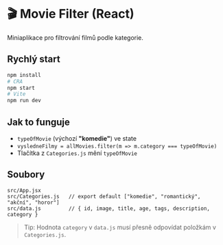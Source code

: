
# 🎬 Movie Filter (React)

Miniaplikace pro filtrování filmů podle kategorie.

## Rychlý start

```bash
npm install
# CRA
npm start
# Vite
npm run dev
```

## Jak to funguje

* `typeOfMovie` (výchozí **"komedie"**) ve state
* `vysledneFilmy = allMovies.filter(m => m.category === typeOfMovie)`
* Tlačítka z `Categories.js` mění `typeOfMovie`

## Soubory

```
src/App.jsx
src/Categories.js   // export default ["komedie", "romantický", "akční", "horor"]
src/data.js         // { id, image, title, age, tags, description, category }
```

> Tip: Hodnota `category` v `data.js` musí přesně odpovídat položkám v `Categories.js`.


